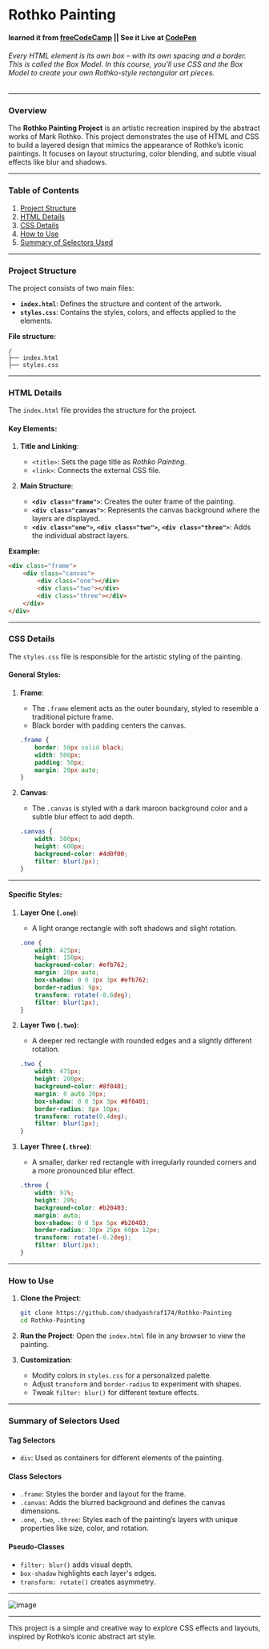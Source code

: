 # **Rothko Painting** 
#### learned it from [freeCodeCamp](https://www.freecodecamp.org/) || See it Live at [CodePen](https://codepen.io/shady-ashraf/pen/PoMvYMd)
###### Every HTML element is its own box – with its own spacing and a border. This is called the Box Model. In this course, you'll use CSS and the Box Model to create your own Rothko-style rectangular art pieces.
---
### **Overview**  
The **Rothko Painting Project** is an artistic recreation inspired by the abstract works of Mark Rothko. This project demonstrates the use of HTML and CSS to build a layered design that mimics the appearance of Rothko’s iconic paintings. It focuses on layout structuring, color blending, and subtle visual effects like blur and shadows.

---

### **Table of Contents**
1. [Project Structure](#project-structure)
2. [HTML Details](#html-details)
3. [CSS Details](#css-details)
4. [How to Use](#how-to-use)
5. [Summary of Selectors Used](#summary-of-selectors-used)

---

### **Project Structure**  
The project consists of two main files:  

- **`index.html`**: Defines the structure and content of the artwork.  
- **`styles.css`**: Contains the styles, colors, and effects applied to the elements.  

**File structure:**  
```
/
├── index.html
├── styles.css
```

---

### **HTML Details**  
The `index.html` file provides the structure for the project.  

#### Key Elements:
1. **Title and Linking**:
   - `<title>`: Sets the page title as *Rothko Painting*.  
   - `<link>`: Connects the external CSS file.

2. **Main Structure**:
   - **`<div class="frame">`**: Creates the outer frame of the painting.  
   - **`<div class="canvas">`**: Represents the canvas background where the layers are displayed.  
   - **`<div class="one">`, `<div class="two">`, `<div class="three">`**: Adds the individual abstract layers.  

**Example:**
```html
<div class="frame">
    <div class="canvas">
        <div class="one"></div>
        <div class="two"></div>
        <div class="three"></div>
    </div>
</div>
```

---

### **CSS Details**  
The `styles.css` file is responsible for the artistic styling of the painting.

#### **General Styles:**
1. **Frame**:
   - The `.frame` element acts as the outer boundary, styled to resemble a traditional picture frame.  
   - Black border with padding centers the canvas.  
   ```css
   .frame {
       border: 50px solid black;
       width: 500px;
       padding: 50px;
       margin: 20px auto;
   }
   ```

2. **Canvas**:
   - The `.canvas` is styled with a dark maroon background color and a subtle blur effect to add depth.  
   ```css
   .canvas {
       width: 500px;
       height: 600px;
       background-color: #4d0f00;
       filter: blur(2px);
   }
   ```

---

#### **Specific Styles:**
1. **Layer One (`.one`)**:
   - A light orange rectangle with soft shadows and slight rotation.  
   ```css
   .one {
       width: 425px;
       height: 150px;
       background-color: #efb762;
       margin: 20px auto;
       box-shadow: 0 0 3px 3px #efb762;
       border-radius: 9px;
       transform: rotate(-0.6deg);
       filter: blur(1px);
   }
   ```

2. **Layer Two (`.two`)**:
   - A deeper red rectangle with rounded edges and a slightly different rotation.  
   ```css
   .two {
       width: 475px;
       height: 200px;
       background-color: #8f0401;
       margin: 0 auto 20px;
       box-shadow: 0 0 3px 3px #8f0401;
       border-radius: 8px 10px;
       transform: rotate(0.4deg);
       filter: blur(1px);
   }
   ```

3. **Layer Three (`.three`)**:
   - A smaller, darker red rectangle with irregularly rounded corners and a more pronounced blur effect.  
   ```css
   .three {
       width: 91%;
       height: 28%;
       background-color: #b20403;
       margin: auto;
       box-shadow: 0 0 5px 5px #b20403;
       border-radius: 30px 25px 60px 12px;
       transform: rotate(-0.2deg);
       filter: blur(2px);
   }
   ```

---

### **How to Use**

1. **Clone the Project**:
   ```bash
   git clone https://github.com/shadyashraf174/Rothko-Painting
   cd Rothko-Painting
   ```

2. **Run the Project**:
   Open the `index.html` file in any browser to view the painting.

3. **Customization**:
   - Modify colors in `styles.css` for a personalized palette.  
   - Adjust `transform` and `border-radius` to experiment with shapes.  
   - Tweak `filter: blur()` for different texture effects.  

---

### **Summary of Selectors Used**

#### **Tag Selectors**
- `div`: Used as containers for different elements of the painting.

#### **Class Selectors**
- `.frame`: Styles the border and layout for the frame.  
- `.canvas`: Adds the blurred background and defines the canvas dimensions.  
- `.one`, `.two`, `.three`: Styles each of the painting’s layers with unique properties like size, color, and rotation.  

#### **Pseudo-Classes**
- `filter: blur()` adds visual depth.  
- `box-shadow` highlights each layer's edges.  
- `transform: rotate()` creates asymmetry.  

--- 

![image](https://github.com/user-attachments/assets/5bea1822-769b-4086-9250-ffb6670e2a53)

---
This project is a simple and creative way to explore CSS effects and layouts, inspired by Rothko’s iconic abstract art style.
